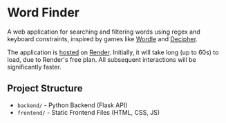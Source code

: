 # Word Finder

A web application for searching and filtering words using regex and keyboard constraints, inspired by games like [Wordle](https://www.nytimes.com/games/wordle/index.html) and [Decipher](https://decipher.wtf/).

The application is [hosted](https://wordfinder-nno8.onrender.com) on [Render](https://dashboard.render.com/). Initially, it will take long (up to 60s) to load, due to Render's free plan. All subsequent interactions will be significantly faster.

## Project Structure

- `backend/` - Python Backend (Flask API)
- `frontend/` - Static Frontend Files (HTML, CSS, JS)

<!-- ## Getting Started

### Backend

1. Install dependencies:
   ```sh
   pip install -r backend/requirements.txt
   ```
2. Run the backend server:
   ```sh
   python backend/main.py
   ```

### Frontend

Open `frontend/index.html` in your browser. The frontend expects the backend to be running at `http://localhost:5000`.

## Requirements
See `backend/requirements.txt` for Python dependencies. -->
